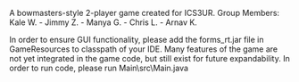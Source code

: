 A bowmasters-style 2-player game created for ICS3UR. 
Group Members: Kale W. - Jimmy Z. - Manya G. - Chris L. - Arnav K.

In order to ensure GUI functionality, please add the forms_rt.jar file in GameResources to classpath of your IDE.
Many features of the game are not yet integrated in the game code, but still exist for future expandability.
In order to run code, please run Main\\src\\Main.java
